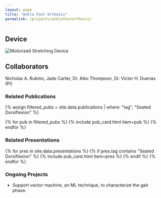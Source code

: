 ```yaml
---
layout: page
title: "Ankle Foot Orthosis"
permalink: /projects/anklefootorthosis/
---
```


## Device
<img src="/assets/images/projects/ankledevice_6-27-2024.png" alt="Motorized Stretching Device" class="project-img">

## Collaborators
Nicholas A. Rubino, Jade Carter, Dr. Aiko Thompson, Dr. Victor H. Duenas (PI)

### Related Publications

{% assign filtered_pubs = site.data.publications | where: "tag", "Seated Dorsiflexion" %}

{% for pub in filtered_pubs %}
  {% include pub_card.html item=pub %}
{% endfor %}

### Related Presentations

{% for pres in site.data.presentations %}
  {% if pres.tag contains "Seated Dorsiflexion" %}
    {% include pub_card.html item=pres %}
  {% endif %}
{% endfor %}

### Ongoing Projects
- Support vector machine, an ML technique, to characterize the gait phase.
